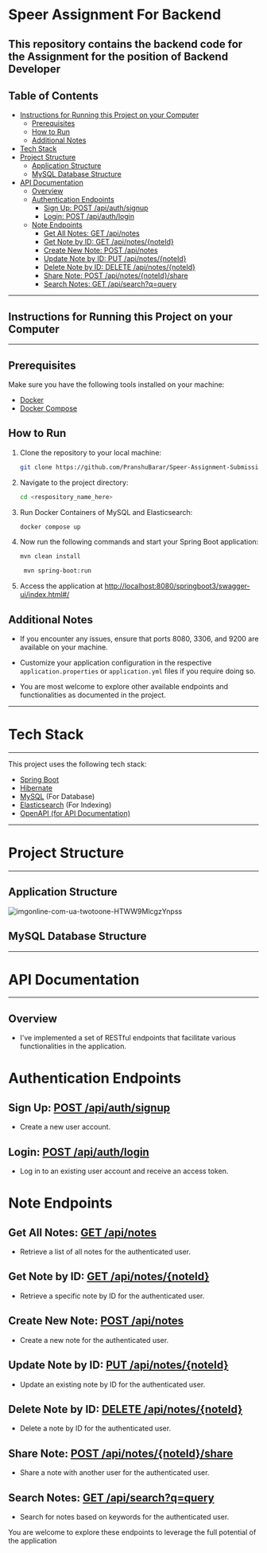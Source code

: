 # Speer Assignment For Backend
## This repository contains the backend code for the Assignment for the position of Backend Developer

## Table of Contents
- [Instructions for Running this Project on your Computer](#instructions-for-running-this-project-on-your-computer)
   * [Prerequisites](#prerequisites)
   * [How to Run](#how-to-run)
   * [Additional Notes](#additional-notes)
- [Tech Stack](#tech-stack)
- [Project Structure](#project-structure)
   * [Application Structure](#application-structure)
   * [MySQL Database Structure](#mysql-database-structure)
- [API Documentation](#api-documentation)
   * [Overview](#overview)
   * [Authentication Endpoints](#authentication-endpoints)
      + [Sign Up: POST /api/auth/signup](#sign-up-post-apiauthsignup)
      + [Login: POST /api/auth/login](#login-post-apiauthlogin)
   * [Note Endpoints](#note-endpoints)
      + [Get All Notes: GET /api/notes](#get-all-notes-get-apinotes)
      + [Get Note by ID: GET /api/notes/{noteId}](#get-note-by-id-get-apinotesnoteid)
      + [Create New Note: POST /api/notes](#create-new-note-post-apinotes)
      + [Update Note by ID: PUT /api/notes/{noteId}](#update-note-by-id-put-apinotesnoteid)
      + [Delete Note by ID: DELETE /api/notes/{noteId}](#delete-note-by-id-delete-apinotesnoteid)
      + [Share Note: POST /api/notes/{noteId}/share](#share-note-post-apinotesnoteidshare)
      + [Search Notes: GET /api/search?q=query](#search-notes-get-apisearchqquery)

_________________________________________________
## Instructions for Running this Project on your Computer
_________________________________________________

## Prerequisites

Make sure you have the following tools installed on your machine:

- [Docker](https://docs.docker.com/get-docker/)
- [Docker Compose](https://docs.docker.com/compose/install/)

## How to Run

1. Clone the repository to your local machine:

    ```bash
    git clone https://github.com/PranshuBarar/Speer-Assignment-Submission.git
    ```

2. Navigate to the project directory:

    ```bash
    cd <respository_name_here>
    ```

3. Run Docker Containers of MySQL and Elasticsearch:

    ```bash
    docker compose up
    ```

4. Now run the following commands and start your Spring Boot application:

    ```bash
    mvn clean install
    ```
   ```bash
    mvn spring-boot:run
    ```

5. Access the application at [http://localhost:8080/springboot3/swagger-ui/index.html#/](http://localhost:8080/springboot3/swagger-ui/index.html#/)

## Additional Notes

- If you encounter any issues, ensure that ports 8080, 3306, and 9200 are available on your machine.

- Customize your application configuration in the respective `application.properties` or `application.yml` files if you require doing so.

- You are most welcome to explore other available endpoints and functionalities as documented in the project.

_________________________________________________
# Tech Stack
_________________________________________________
This project uses the following tech stack:
* [Spring Boot](https://spring.io/projects/spring-boot)
* [Hibernate](https://hibernate.org/)
* [MySQL](https://www.mysql.com/) (For Database)
* [Elasticsearch](https://www.elastic.co/) (For Indexing)
* [OpenAPI (for API Documentation)](https://www.openapis.org/)

_________________________________________________
# Project Structure
_________________________________________________

## Application Structure
![imgonline-com-ua-twotoone-HTWW9MlcgzYnpss](https://github.com/PranshuBarar/Speer-Assignment-Submission/assets/117909106/23a64320-22ca-46b8-a94a-7ab865fe5117)

## MySQL Database Structure

_________________________________________________
# API Documentation
_________________________________________________

## Overview
* I've implemented a set of RESTful endpoints that facilitate various functionalities in the application.

# Authentication Endpoints

## Sign Up: [POST /api/auth/signup](#)
* Create a new user account.

## Login: [POST /api/auth/login](#)
* Log in to an existing user account and receive an access token.

# Note Endpoints

## Get All Notes: [GET /api/notes](#)
* Retrieve a list of all notes for the authenticated user.

## Get Note by ID: [GET /api/notes/{noteId}](#)
* Retrieve a specific note by ID for the authenticated user.

## Create New Note: [POST /api/notes](#)
* Create a new note for the authenticated user.

## Update Note by ID: [PUT /api/notes/{noteId}](#)
* Update an existing note by ID for the authenticated user.

## Delete Note by ID: [DELETE /api/notes/{noteId}](#)
* Delete a note by ID for the authenticated user.

## Share Note: [POST /api/notes/{noteId}/share](#)
* Share a note with another user for the authenticated user.

## Search Notes: [GET /api/search?q=query](#)
* Search for notes based on keywords for the authenticated user.

You are welcome to explore these endpoints to leverage the full potential of the application
